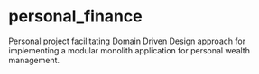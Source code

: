 # personal_finance

Personal project facilitating Domain Driven Design approach for implementing a modular monolith application for personal wealth management.
